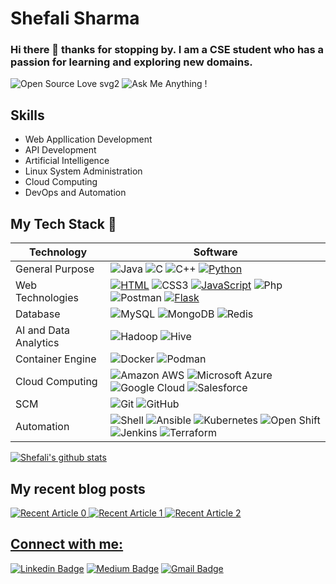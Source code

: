 # Shefali Sharma
### Hi there 👋 thanks for stopping by. I am a CSE student who has a passion for learning and exploring new domains.

![Open Source Love svg2](https://badges.frapsoft.com/os/v2/open-source.svg?v=103)
![Ask Me Anything !](https://img.shields.io/badge/Ask%20me-anything-1abc9c.svg)
## Skills 
- Web Appllication Development
- API Development
- Artificial Intelligence
- Linux System Administration
- Cloud Computing
- DevOps and Automation
 
## My Tech Stack 🧰
|Technology| Software|
|-|-|
|General Purpose| ![Java](https://img.shields.io/badge/-java-E34A86?style=flat-square&logo=java) ![C](https://img.shields.io/badge/-C-000?&logo=C) ![C++](https://img.shields.io/badge/-C++-00599C?style=flat-square&logo=c) [![Python](https://img.shields.io/badge/-Python-3776AB?style=flat-square&logo=python&logoColor=ffffff)](https://www.python.org/) |
|Web Technologies| [![HTML](https://img.shields.io/static/v1?label=&message=HTML&color=ff751a&logo=HTML5&logoColor=FFFFFF)](https://developer.mozilla.org/en-US/docs/Web/Guide/HTML/HTML5) ![CSS3](https://img.shields.io/badge/-CSS3-1572B6?style=flat-square&logo=css3) [![JavaScript](https://img.shields.io/badge/-JavaScript-%23F7DF1C?style=flat-square&logo=javascript&logoColor=000000&labelColor=%23F7DF1C&color=%23FFCE5A)](https://www.javascript.com/) ![Php](https://img.shields.io/badge/-php-394989?style=plastic&logo=php) ![Postman](https://img.shields.io/badge/Postman-black?style=flat-square&logo=postman) [![Flask](https://img.shields.io/badge/-Flask-000000?style=flat-square&logo=Flask&logoColor=ffffff)](https://flask.palletsprojects.com/) |  
|Database| ![MySQL](https://img.shields.io/badge/-MySQL-black?style=flat-square&logo=mysql) ![MongoDB](https://img.shields.io/badge/-MongoDB-black?style=flat-square&logo=mongodb) ![Redis](https://img.shields.io/badge/-Redis-black?style=flat-square&logo=Redis)   |
|AI and Data Analytics| ![Hadoop](https://img.shields.io/badge/-Hadoop-2AA5DC?style=flat-square&logo=Apache) ![Hive](https://img.shields.io/badge/-Hive-FDEE21?style=flat-square&logo=apache%20hive&logoColor=000000)   | 
|Container Engine| ![Docker](https://img.shields.io/badge/-Docker-black?style=flat-square&logo=docker) ![Podman](https://img.shields.io/badge/-Podman-black?style=flat-square&logo=podman)|
|Cloud Computing| ![Amazon AWS](https://img.shields.io/badge/Amazon%20AWS-232F3E?style=flat-square&logo=amazon-aws) ![Microsoft Azure](https://img.shields.io/badge/Microsoft%20Azure-232F7E?style=flat-square&logo=microsoft-azure) ![Google Cloud](https://img.shields.io/badge/Google%20Cloud-black?style=flat-square&logo=google-cloud) ![Salesforce](https://img.shields.io/badge/-Salesforce-white?style=flat-square&logo=Salesforce)|
|SCM| ![Git](https://img.shields.io/badge/-Git-black?style=flat-square&logo=git) ![GitHub](https://img.shields.io/badge/-GitHub-181717?style=flat-square&logo=github) |
|Automation| ![Shell](https://img.shields.io/badge/-Shell-blasck?style=plastic&logo=Shell) ![Ansible](https://img.shields.io/badge/Ansible-black?style=flat-square&logo=ansible) ![Kubernetes](https://img.shields.io/badge/-Kubernetes-326CE5?style=flat-square&logo=Kubernetes&logoColor=ffffff) ![Open Shift](https://img.shields.io/badge/-OpenShift-EE0000?style=flat-square&logo=red%20hat%20open%20shift&logoColor=ffffff) ![Jenkins](https://img.shields.io/badge/-Jenkins-black?style=plastic&logo=Jenkins) ![Terraform](https://img.shields.io/badge/-Terraform-7B42BC?style=flat-square&logo=Terraform)|

[![Shefali's github stats](https://github-readme-stats.vercel.app/api?username=Shefali321&count_private=true&show_icons=true&theme=radical&hide_rank=false)](https://github.com/anuraghazra/github-readme-stats)

<!--[![Top Langs](https://github-readme-stats.vercel.app/api/top-langs/?username=Shefali321&layout=compact)](https://github.com/anuraghazra/github-readme-stats)-->

## My recent blog posts
<a target="_blank" href="https://github-readme-medium-recent-article.vercel.app/medium/@sshefali021/0"><img src="https://github-readme-medium-recent-article.vercel.app/medium/@sshefali021/0" alt="Recent Article 0">
<a target="_blank" href="https://github-readme-medium-recent-article.vercel.app/medium/@sshefali021/1"><img src="https://github-readme-medium-recent-article.vercel.app/medium/@sshefali021/1" alt="Recent Article 1">
<a target="_blank" href="https://github-readme-medium-recent-article.vercel.app/medium/@sshefali021/2"><img src="https://github-readme-medium-recent-article.vercel.app/medium/@sshefali021/2" alt="Recent Article 2">

<!--
Here are some ideas to get you started:

- 🔭 I’m currently working on ...
- 🌱 I’m currently learning ...
- 👯 I’m looking to collaborate on ...
- 🤔 I’m looking for help with ...git config --global http.sslBackend schannel
- 💬 Ask me about ...
- 📫 How to reach me: ...
- 😄 Pronouns: ...
- ⚡ Fun fact: ...
-->
## Connect with me:
[![Linkedin Badge](https://img.shields.io/badge/-Shefali%20Sharma-blue?style=social&logo=Linkedin&logoColor=blue&link=https://www.linkedin.com/in/sharma-shefali/)](https://www.linkedin.com/in/sharma-shefali/) [![Medium Badge](https://img.shields.io/badge/-@sshefali021-03a57a?style=flat-square&labelColor=000000&logo=Medium&link=https://medium.com/@sshefali021/)](https://medium.com/@sshefali021) [![Gmail Badge](https://img.shields.io/badge/-sshefali021-c14438?style=social&logo=Gmail&logoColor=red&link=mailto:sshefali021@gmail.com)](mailto:sshefali021@gmail.com) 
